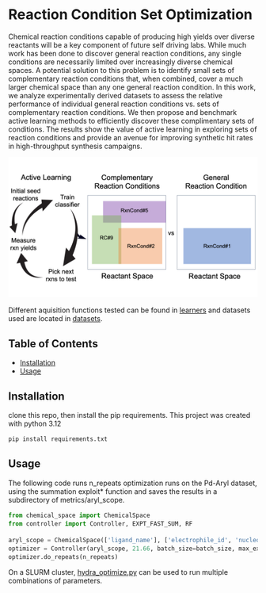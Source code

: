 # Reaction Condition Set Optimization 

Chemical reaction conditions capable of producing high yields over diverse reactants will be a key component of future self driving labs. While much work has been done to discover general reaction conditions, any single conditions are necessarily limited over increasingly diverse chemical spaces. A potential solution to this problem is to identify small sets of complementary reaction conditions that, when combined, cover a much larger chemical space than any one general reaction condition. In this work, we analyze experimentally derived datasets to assess the relative performance of individual general reaction conditions vs. sets of complementary reaction conditions. We then propose and benchmark active learning methods to efficiently discover these complimentary sets of conditions. The results show the value of active learning in exploring sets of reaction conditions and provide an avenue for improving synthetic hit rates in high-throughput synthesis campaigns.

![image](TOC_image.png)

Different aquisition functions tested can be found in [learners](./learners) and datasets used are located in [datasets](./datasets).

## Table of Contents

- [Installation](#installation)
- [Usage](#usage)

## Installation

clone this repo, then install the pip requirements. This project was created with python 3.12

```sh
pip install requirements.txt
```

## Usage

The following code runs n_repeats optimization runs on the Pd-Aryl dataset, using the summation exploit* function and saves the results in a subdirectory of metrics/aryl_scope.

```python
from chemical_space import ChemicalSpace
from controller import Controller, EXPT_FAST_SUM, RF

aryl_scope = ChemicalSpace(['ligand_name'], ['electrophile_id', 'nucleophile_id'], 'datasets/real_datasets/aryl-scope-ligand.csv')
optimizer = Controller(aryl_scope, 21.66, batch_size=batch_size, max_experiments=1000, max_set_size=3, learner_type=EXPT_FAST_SUM, model_type=RF)
optimizer.do_repeats(n_repeats)
```

On a SLURM cluster, [hydra_optimize.py](hydra_optimize.py) can be used to run multiple combinations of parameters.